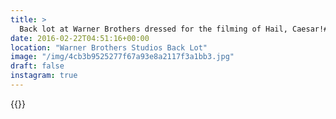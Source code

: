 ```yaml
---
title: >
  Back lot at Warner Brothers dressed for the filming of Hail, Caesar!#vsco #VSCOfilm #hollywood
date: 2016-02-22T04:51:16+00:00
location: "Warner Brothers Studios Back Lot"
image: "/img/4cb3b9525277f67a93e8a2117f3a1bb3.jpg"
draft: false
instagram: true
---
```


{{<photo src="/img/4cb3b9525277f67a93e8a2117f3a1bb3.jpg">}}
